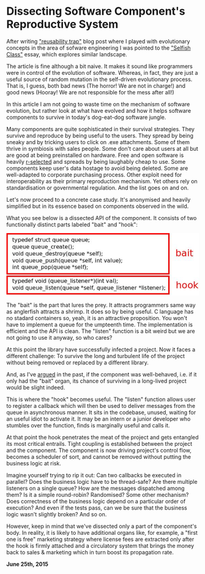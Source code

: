 # Dissecting Software Component's Reproductive System

After writing ["reusability trap"](http://250bpm.com/blog:49) blog post where I played with evolutionary concepts in the area of sofware engineering I was pointed to the ["Selfish Class"](http://www.laputan.org/selfish/selfish.html) essay, which explores similar landscape.

The article is fine although a bit naive. It makes it sound like programmers were in control of the evolution of software. Whereas, in fact, they are just a useful source of random mutation in the self-driven evolutionary process. That is, I guess, both bad news (The horror! We are not in charge!) and good news (Hooray! We are not responsible for the mess after all!)

In this article I am not going to waste time on the mechanism of software evolution, but rather look at what have evolved and how it helps software components to survive in today's dog-eat-dog software jungle.

Many components are quite sophisticated in their survival strategies. They survive and reproduce by being useful to the users. They spread by being sneaky and by tricking users to click on .exe attachments. Some of them thrive in symbiosis with sales people. Some don't care about users at all but are good at being preinstalled on hardware. Free and open software is heavily [r-selected](https://en.wikipedia.org/wiki/R/K_selection_theory) and spreads by being laughably cheap to use. Some components keep user's data hostage to avoid being deleted. Some are well-adapted to corporate purchasing process. Other exploit need for interoperability as their primary reproduction mechanism. Yet others rely on standardisation or governmental regulation. And the list goes on and on.

Let's now proceed to a concrete case study. It's anonymised and heavily simplified but in its essence based on components observed in the wild.

What you see below is a dissected API of the component. It consists of two functionally distinct parts labeled "bait" and "hook":

<img class="old" src="evolution1.jpeg">

The "bait" is the part that lures the prey. It attracts programmers same way as anglerfish attracts a shrimp. It does so by being useful. C language has no stadard containers so, yeah, it is an attractive proposition. You won't have to implement a queue for the umpteenth time. The implementation is efficient and the API is clean. The "listen" function is a bit weird but we are not going to use it anyway, so who cares?

At this point the library have successfully infected a project. Now it faces a different challenge: To survive the long and turbulent life of the project without being removed or replaced by a different library.

And, as I've [argued](http://250bpm.com/blog:49) in the past, if the component was well-behaved, i.e. if it only had the "bait" organ, its chance of surviving in a long-lived project would be slight indeed.

This is where the "hook" becomes useful. The "listen" function allows user to register a callback which will then be used to deliver messages from the queue in asynchronous manner. It sits in the codebase, unused, waiting for an useful idiot to activate it. It may be an intern or a junior developer who stumbles over the function, finds is marginally useful and calls it.

At that point the hook penetrates the meat of the project and gets entangled its most critical entrails. Tight coupling is established between the project and the component. The component is now driving project's control flow, becomes a scheduler of sort, and cannot be removed without putting the business logic at risk.

Imagine yourself trying to rip it out: Can two callbacks be executed in parallel? Does the business logic have to be thread-safe? Are there multiple listeners on a single queue? How are the messages dispatched among them? Is it a simple round-robin? Randomised? Some other mechanism? Does correctness of the business logic depend on a particular order of execution? And even if the tests pass, can we be sure that the business logic wasn't slightly broken? And so on.

However, keep in mind that we've dissected only a part of the component's body. In reality, it is likely to have additional organs like, for example, a "first one is free" marketing strategy where license fees are extracted only after the hook is firmly attached and a circulatory system that brings the money back to sales & marketing which in turn boost its propagation rate.

**June 25th, 2015**
